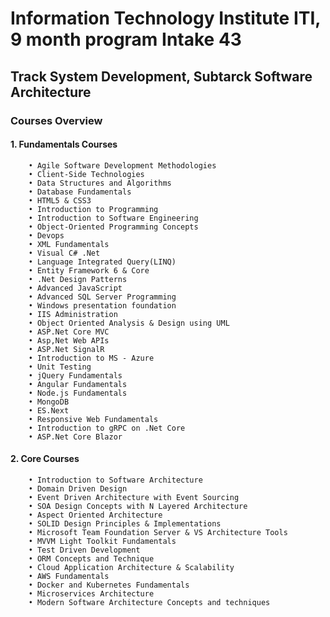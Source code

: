 # Information Technology Institute ITI, 9 month program Intake 43

## Track System Development, Subtarck Software Architecture

### Courses Overview

####    1. Fundamentals Courses

        • Agile Software Development Methodologies
        • Client-Side Technologies
        • Data Structures and Algorithms
        • Database Fundamentals
        • HTML5 & CSS3
        • Introduction to Programming
        • Introduction to Software Engineering 
        • Object-Oriented Programming Concepts
        • Devops
        • XML Fundamentals
        • Visual C# .Net
        • Language Integrated Query(LINQ)
        • Entity Framework 6 & Core
        • .Net Design Patterns
        • Advanced JavaScript
        • Advanced SQL Server Programming
        • Windows presentation foundation
        • IIS Administration 
        • Object Oriented Analysis & Design using UML
        • ASP.Net Core MVC
        • Asp,Net Web APIs
        • ASP.Net SignalR
        • Introduction to MS - Azure 
        • Unit Testing
        • jQuery Fundamentals
        • Angular Fundamentals
        • Node.js Fundamentals
        • MongoDB 
        • ES.Next
        • Responsive Web Fundamentals
        • Introduction to gRPC on .Net Core
        • ASP.Net Core Blazor
    


####    2. Core Courses

        • Introduction to Software Architecture
        • Domain Driven Design
        • Event Driven Architecture with Event Sourcing
        • SOA Design Concepts with N Layered Architecture
        • Aspect Oriented Architecture
        • SOLID Design Principles & Implementations
        • Microsoft Team Foundation Server & VS Architecture Tools
        • MVVM Light Toolkit Fundamentals
        • Test Driven Development
        • ORM Concepts and Technique
        • Cloud Application Architecture & Scalability
        • AWS Fundamentals
        • Docker and Kubernetes Fundamentals
        • Microservices Architecture
        • Modern Software Architecture Concepts and techniques
    
